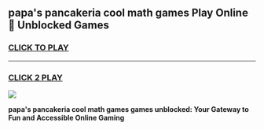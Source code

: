 
## papa's pancakeria cool math games Play Online 👋 Unblocked Games
<h3>
<a href="https://news.freeplayer.one?title=papa's_pancakeria_cool_math_games&ref=17CMG">CLICK TO PLAY</a></h3>
<hr>

<h3>
<a href="https://news.freeplayer.one?title=papa's_pancakeria_cool_math_games&ref=17CMG">CLICK 2 PLAY</a>
  
</h3>

<a href="https://news.freeplayer.one?title=papa's_pancakeria_cool_math_games&ref=17CMG/"><img src="https://clearcache.store/games.png"></a>


**papa's pancakeria cool math games games unblocked: Your Gateway to Fun and Accessible Online Gaming**
